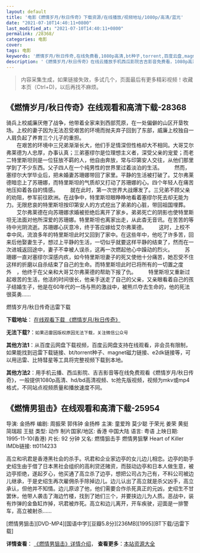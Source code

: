 ```yaml
---
layout: default
title: '电影《燃情岁月/秋日传奇》下载资源/在线播放/视频地址/1080p/高清/蓝光'
date: "2021-07-10T14:40:11+0800"
last_modified_at: "2021-07-10T14:40:11+0800"
permalink: /28368/
categories: 电影
cover:
tags: 电影
keywords: '燃情岁月/秋日传奇,在线免费看,1080p高清,bt种子,torrent,百度云盘,magnet,磁力链,迅雷下载资源'
description: '《燃情岁月/秋日传奇》在线云播放手机西瓜影院吉吉影音免费看，1080p高清bd/hd未删减完整版和tc抢先枪版，mkv/mp4格式，附带bt/torrent种子、magnet/磁力链、百度云盘、网盘资源迅雷下载链接'
---
```


>内容采集生成，如果链接失效，多试几个，页面最后有更多精彩视频！收藏本页（Ctrl+D)，以后再找不麻烦。


## 《燃情岁月/秋日传奇》在线观看和高清下载-28368

骑兵上校威廉厌倦了战争，他带着全家来到西部荒原，在一处偏僻的山区开垦牧场。上校的妻子因为无法忍受艰苦的环境而抛夫弃子回到了东部，威廉上校独自一人肩负起了养育三个儿子的重担。<br />　　在艰苦的环境中三兄弟渐渐长大，他们手足情深但性格却大不相同。大哥艾尔弗莱德为人忠厚，办事认真；三弟塞缪尔是位理想主义者，深受父亲的宠爱；而老二特里斯坦则是一位狂放不羁的人，他自由奔放，常与印第安人交往，从他们那里学到了不少东西。父子四人在一个纯男性的世界里过着淡泊的生活。 　　然而，塞缪尔大学毕业后，把未婚妻苏珊娜带回了家里。平静的生活被打破了。艾尔弗莱德暗恋上了苏珊娜，而特里斯坦的气质却又打动了苏珊娜的心。四个年轻人在痛苦地压抑着各自的情感。 　　就在此时，第一次世界大战爆发了。三兄弟不顾父亲的劝阻，参军前往欧洲。在战争中，特里斯坦眼睁睁地看着塞缪尔死去却无能为力。无限悲哀的特里斯坦按印第安人的方式挖出了弟弟的心脏，带回祖国埋葬。 　　艾尔弗莱德在向苏珊娜求婚被拒绝后离开了家乡。弟弟死亡的阴影也使特里斯坦无法面对他所深爱的苏珊娜。特里斯坦也离家出走，从此杳无音讯。在苦苦的等待中光阴流逝。苏珊娜心灰意冷，终于答应嫁给艾尔弗莱德。 　　这时，上校不幸中风，流浪多年的特里斯坦此时又回到了家中。在这些年中，他吃了许多苦，回来后他娶妻生子，想过上平静的生活，一切似乎就要这样平静的结束了，然而在一次进城返回途中，妻子不幸被人误杀，这再一次燃起他心中躁动的烈火。 　　苏珊娜一直对塞缪尔深感内疚，如今特里斯坦妻子的死又使他十分痛苦，她忍受不住这样的折磨以自杀结束了自己的生命。而特里斯坦此时已将所有的一切置之度外　，他终于在父亲和大哥艾尔弗莱德的帮助下报了仇。 　　特里斯坦又重新过起艰苦的生活，他活的时间很长，他亲手送走了自己的父亲，又亲眼看着自己的孩子结婚生子，他是在60年代的一场与熊的激战中，被熊爪夺去生命的，他的死法很英勇&hellip;…


燃情岁月/秋日传奇迅雷下载

**下载地址**： [在线观看下载 《燃情岁月/秋日传奇》](https://www.993dy.com//vod-detail-id-20132.html) 


**无法下载?**：`如果迅雷因版权原因无法下载，关注微信公众号 `

**其他方法1**：从百度云网盘下载视频，百度云网盘支持在线观看，非会员有限制，如果能找到迅雷下载链接、bt/torrent种子、magnet磁力链接、e2dk链接等，可以用迅雷、比特彗星等工具将完整视频下载到本地。

**其他方法2**：用手机云播、西瓜影院、吉吉影音等在线免费观看《燃情岁月/秋日传奇》，一般提供1080p高清、hd/bd高清视频、tc抢先版视频，视频为mkv或mp4格式，不同站点视频质量和播放速度不同。


## 《燃情男狙击》在线观看和高清下载-25954

导演: 金扬桦 编剧: 周振荣 郭伟钟 金扬桦 主演: 童爱玲 莫少聪 于荣光 姜荣 黄挺 简瑞超 王挺 类型: 动作 制片国家/地区: 香港 中国大陆 语言: 粤语 上映日期: 1995-11-10(香港) 片长: 92 分钟 又名: 燃情狙击手 燃情男狙擊 Heart of Killer IMDb链接: tt0114233

高立和巩君是香港黑社会的杀手。巩君和企业家边亭的女儿边儿相恋。边亭的助手史绍生由于借了日本黑社会组织的高利贷还赌资，而鼓动边亭和日本人做生意，被边亭拒绝，遂起歹心，他买通了高立杀了边亭，想把公司占为己有，不料公司被边儿继承，于是史绍生再次雇佣杀手除掉边儿。边儿认出了高立就是杀父凶手，高立承认，但他并不知情。边儿原谅了他，他们需要合作杀死真正的元凶，史绍生不甘罢休，他带人袭击了海边竹楼，找到了她们三个，并要挟边儿为人质。恶战中，装有炸弹的金鱼缸炸掉，巩君被炸死。高立和边儿离开，开车疾驶，迎面是一排警车，高立被射杀……


[燃情男狙击][DVD-MP4][国语中字][豆瓣5.8分][236MB][1995][BT下载/迅雷下载]

**详情查看**： [《燃情男狙击》详情介绍](/movie/25954/)， **查看更多**：[本站资源大全](/movie/t/all/)

